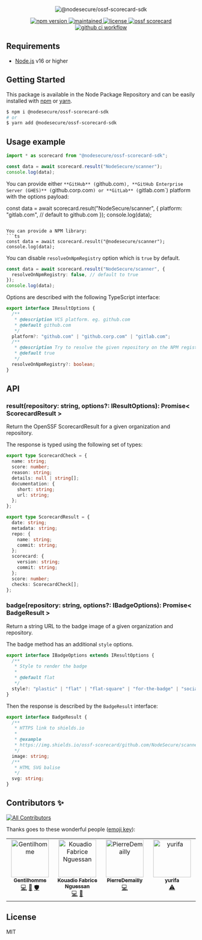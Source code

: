 <p align="center">
  <img src="https://github-production-user-asset-6210df.s3.amazonaws.com/4438263/265200624-394fd7a2-3824-4fd4-845a-b53d0c7a6352.jpg" alt="@nodesecure/ossf-scorecard-sdk">
</p>

<p align="center">
    <a href="https://github.com/NodeSecure/ossf-scorecard-sdk">
      <img src="https://img.shields.io/github/package-json/v/NodeSecure/ossf-scorecard-sdk?style=for-the-badge" alt="npm version">
    </a>
     <a href="https://github.com/NodeSecure/ossf-scorecard-sdk">
      <img src="https://img.shields.io/badge/Maintained%3F-yes-green.svg?style=for-the-badge" alt="maintained">
    </a>
    <a href="https://github.com/NodeSecure/ossf-scorecard-sdk">
      <img src="https://img.shields.io/github/license/NodeSecure/ossf-scorecard-sdk?style=for-the-badge" alt="license">
    </a>
    <a href="https://api.securityscorecards.dev/projects/github.com/NodeSecure/ossf-scorecard-sdk">
      <img src="https://api.securityscorecards.dev/projects/github.com/NodeSecure/ossf-scorecard-sdk/badge?style=for-the-badge" alt="ossf scorecard">
    </a>
    <a href="https://github.com/NodeSecure/vulnera/actions?query=workflow%3A%22Node.js+CI%22">
      <img src="https://img.shields.io/github/actions/workflow/status/NodeSecure/ossf-scorecard-sdk/main.yml?style=for-the-badge" alt="github ci workflow">
    </a>
</p>


## Requirements

- [Node.js](https://nodejs.org/en/) v16 or higher

## Getting Started

This package is available in the Node Package Repository and can be easily installed with [npm](https://docs.npmjs.com/getting-started/what-is-npm) or [yarn](https://yarnpkg.com).

```bash
$ npm i @nodesecure/ossf-scorecard-sdk
# or
$ yarn add @nodesecure/ossf-scorecard-sdk
```

## Usage example

```ts
import * as scorecard from "@nodesecure/ossf-scorecard-sdk";

const data = await scorecard.result("NodeSecure/scanner");
console.log(data);
```

You can provide either `**GitHub** (`github.com`), **GitHub Enterprise Server (GHES)** (`github.corp.com`) or **GitLab** (`gitlab.com`) platform with the options payload:

const data = await scorecard.result("NodeSecure/scanner", {
  platform: "gitlab.com", // default to github.com
});
console.log(data);
```

You can provide a NPM library:
```ts
const data = await scorecard.result("@nodesecure/scanner");
console.log(data);
```

You can disable `resolveOnNpmRegistry` option which is `true` by default.

```ts
const data = await scorecard.result("NodeSecure/scanner", {
  resolveOnNpmRegistry: false, // default to true
});
console.log(data);
```
Options are described with the following TypeScript interface:

```ts
export interface IResultOptions {
  /**
   * @description VCS platform. eg. github.com
   * @default github.com
   */
  platform?: "github.com" | "github.corp.com" | "gitlab.com";
  /**
   * @description Try to resolve the given repository on the NPM registry if its not found on the given platform.
   * @default true
   */
  resolveOnNpmRegistry?: boolean;
}
```

## API

### result(repository: string, options?: IResultOptions): Promise< ScorecardResult >

Return the OpenSSF ScorecardResult for a given organization and repository.

The response is typed using the following set of types:

```ts
export type ScorecardCheck = {
  name: string;
  score: number;
  reason: string;
  details: null | string[];
  documentation: {
    short: string;
    url: string;
  };
};

export type ScorecardResult = {
  date: string;
  metadata: string;
  repo: {
    name: string;
    commit: string;
  };
  scorecard: {
    version: string;
    commit: string;
  };
  score: number;
  checks: ScorecardCheck[];
};
```

### badge(repository: string, options?: IBadgeOptions): Promise< BadgeResult >

Return a string URL to the badge image of a given organization and repository.

The badge method has an additional `style` options.

```ts
export interface IBadgeOptions extends IResultOptions {
  /**
   * Style to render the badge
   *
   * @default flat
   */
  style?: "plastic" | "flat" | "flat-square" | "for-the-badge" | "social";
}
```

Then the response is described by the `BadgeResult` interface:

```ts
export interface BadgeResult {
  /**
   * HTTPS link to shields.io
   *
   * @example
   * https://img.shields.io/ossf-scorecard/github.com/NodeSecure/scanner?label=openssf%20scorecard&style=flat
   */
  image: string;
  /**
   * HTML SVG balise
   */
  svg: string;
}
```

## Contributors ✨

<!-- ALL-CONTRIBUTORS-BADGE:START - Do not remove or modify this section -->
[![All Contributors](https://img.shields.io/badge/all_contributors-4-orange.svg?style=flat-square)](#contributors-)
<!-- ALL-CONTRIBUTORS-BADGE:END -->

Thanks goes to these wonderful people ([emoji key](https://allcontributors.org/docs/en/emoji-key)):

<!-- ALL-CONTRIBUTORS-LIST:START - Do not remove or modify this section -->
<!-- prettier-ignore-start -->
<!-- markdownlint-disable -->
<table>
  <tbody>
    <tr>
      <td align="center" valign="top" width="14.28%"><a href="https://www.linkedin.com/in/thomas-gentilhomme/"><img src="https://avatars.githubusercontent.com/u/4438263?v=4?s=100" width="100px;" alt="Gentilhomme"/><br /><sub><b>Gentilhomme</b></sub></a><br /><a href="https://github.com/NodeSecure/ossf-scorecard-sdk/commits?author=fraxken" title="Code">💻</a> <a href="https://github.com/NodeSecure/ossf-scorecard-sdk/pulls?q=is%3Apr+reviewed-by%3Afraxken" title="Reviewed Pull Requests">👀</a> <a href="#security-fraxken" title="Security">🛡️</a></td>
      <td align="center" valign="top" width="14.28%"><a href="https://github.com/fabnguess"><img src="https://avatars.githubusercontent.com/u/72697416?v=4?s=100" width="100px;" alt="Kouadio Fabrice Nguessan"/><br /><sub><b>Kouadio Fabrice Nguessan</b></sub></a><br /><a href="https://github.com/NodeSecure/ossf-scorecard-sdk/commits?author=fabnguess" title="Code">💻</a> <a href="https://github.com/NodeSecure/ossf-scorecard-sdk/commits?author=fabnguess" title="Documentation">📖</a></td>
      <td align="center" valign="top" width="14.28%"><a href="https://github.com/PierreDemailly"><img src="https://avatars.githubusercontent.com/u/39910767?v=4?s=100" width="100px;" alt="PierreDemailly"/><br /><sub><b>PierreDemailly</b></sub></a><br /><a href="https://github.com/NodeSecure/ossf-scorecard-sdk/commits?author=PierreDemailly" title="Code">💻</a></td>
      <td align="center" valign="top" width="14.28%"><a href="https://github.com/abbesAlexandre"><img src="https://avatars.githubusercontent.com/u/34767221?v=4?s=100" width="100px;" alt="yurifa"/><br /><sub><b>yurifa</b></sub></a><br /><a href="https://github.com/NodeSecure/ossf-scorecard-sdk/commits?author=abbesAlexandre" title="Tests">⚠️</a></td>
    </tr>
  </tbody>
</table>

<!-- markdownlint-restore -->
<!-- prettier-ignore-end -->

<!-- ALL-CONTRIBUTORS-LIST:END -->

## License

MIT
